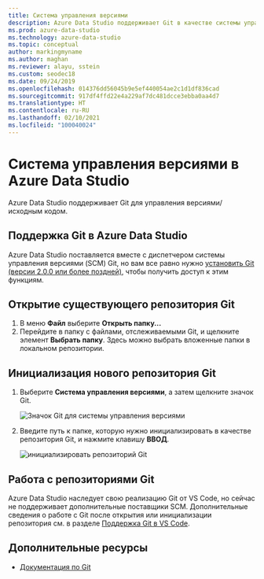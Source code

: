 ```yaml
---
title: Система управления версиями
description: Azure Data Studio поддерживает Git в качестве системы управления версиями (SCM). Узнайте, как открыть существующий репозиторий Git и как инициализировать новый.
ms.prod: azure-data-studio
ms.technology: azure-data-studio
ms.topic: conceptual
author: markingmyname
ms.author: maghan
ms.reviewer: alayu, sstein
ms.custom: seodec18
ms.date: 09/24/2019
ms.openlocfilehash: 014376dd56045b9e5ef440054ae2c1d1df836cad
ms.sourcegitcommit: 917df4ffd22e4a229af7dc481dcce3ebba0aa4d7
ms.translationtype: HT
ms.contentlocale: ru-RU
ms.lasthandoff: 02/10/2021
ms.locfileid: "100040024"
---
```

# <a name="source-control-in-azure-data-studio"></a>Система управления версиями в Azure Data Studio

Azure Data Studio поддерживает Git для управления версиями/исходным кодом.

## <a name="git-support-in-azure-data-studio"></a>Поддержка Git в Azure Data Studio

Azure Data Studio поставляется вместе с диспетчером системы управления версиями (SCM) Git, но вам все равно нужно [установить Git (версии 2.0.0 или более поздней)](https://git-scm.com/download), чтобы получить доступ к этим функциям.

## <a name="open-an-existing-git-repository"></a>Открытие существующего репозитория Git

1. В меню **Файл** выберите **Открыть папку...**
2. Перейдите в папку с файлами, отслеживаемыми Git, и щелкните элемент **Выбрать папку**. Здесь можно выбрать вложенные папки в локальном репозитории.

## <a name="initialize-a-new-git-repository"></a>Инициализация нового репозитория Git

1. Выберите **Система управления версиями**, а затем щелкните значок Git.

   ![Значок Git для системы управления версиями](media/source-control/source-control.png)

1. Введите путь к папке, которую нужно инициализировать в качестве репозитория Git, и нажмите клавишу **ВВОД**.

   ![инициализировать репозиторий Git](media/source-control/initialize-git-repository.png)

## <a name="working-with-git-repositories"></a>Работа с репозиториями Git

Azure Data Studio наследует свою реализацию Git от VS Code, но сейчас не поддерживает дополнительные поставщики SCM. Дополнительные сведения о работе с Git после открытия или инициализации репозитория см. в разделе [Поддержка Git в VS Code](https://code.visualstudio.com/docs/editor/versioncontrol#_git-support).

## <a name="additional-resources"></a>Дополнительные ресурсы

- [Документация по Git](https://git-scm.com/documentation)

